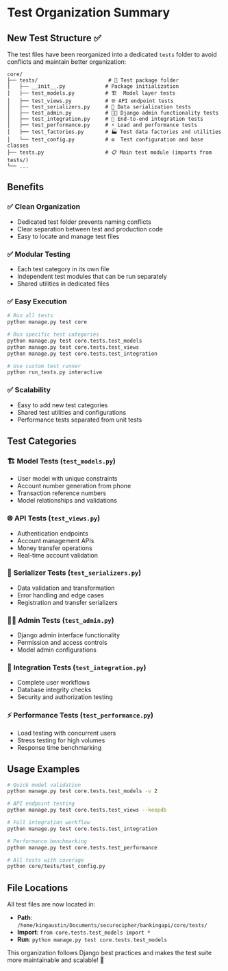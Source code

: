 # Test Organization Summary

## New Test Structure ✅

The test files have been reorganized into a dedicated `tests` folder to avoid conflicts and maintain better organization:

```
core/
├── tests/                       # 📁 Test package folder
│   ├── __init__.py             # Package initialization
│   ├── test_models.py          # 🏗️  Model layer tests
│   ├── test_views.py           # 🌐 API endpoint tests  
│   ├── test_serializers.py     # 🔄 Data serialization tests
│   ├── test_admin.py           # 👨‍💼 Django admin functionality tests
│   ├── test_integration.py     # 🔗 End-to-end integration tests
│   ├── test_performance.py     # ⚡ Load and performance tests
│   ├── test_factories.py       # 🏭 Test data factories and utilities
│   └── test_config.py          # ⚙️  Test configuration and base classes
├── tests.py                    # 📋 Main test module (imports from tests/)
└── ...
```

## Benefits

### ✅ **Clean Organization**
- Dedicated test folder prevents naming conflicts
- Clear separation between test and production code
- Easy to locate and manage test files

### ✅ **Modular Testing**
- Each test category in its own file
- Independent test modules that can be run separately
- Shared utilities in dedicated files

### ✅ **Easy Execution**
```bash
# Run all tests
python manage.py test core

# Run specific test categories
python manage.py test core.tests.test_models
python manage.py test core.tests.test_views
python manage.py test core.tests.test_integration

# Use custom test runner
python run_tests.py interactive
```

### ✅ **Scalability**
- Easy to add new test categories
- Shared test utilities and configurations
- Performance tests separated from unit tests

## Test Categories

### 🏗️ **Model Tests** (`test_models.py`)
- User model with unique constraints
- Account number generation from phone
- Transaction reference numbers
- Model relationships and validations

### 🌐 **API Tests** (`test_views.py`)
- Authentication endpoints
- Account management APIs
- Money transfer operations
- Real-time account validation

### 🔄 **Serializer Tests** (`test_serializers.py`)
- Data validation and transformation
- Error handling and edge cases
- Registration and transfer serializers

### 👨‍💼 **Admin Tests** (`test_admin.py`)
- Django admin interface functionality
- Permission and access controls
- Model admin configurations

### 🔗 **Integration Tests** (`test_integration.py`)
- Complete user workflows
- Database integrity checks
- Security and authorization testing

### ⚡ **Performance Tests** (`test_performance.py`)
- Load testing with concurrent users
- Stress testing for high volumes
- Response time benchmarking

## Usage Examples

```bash
# Quick model validation
python manage.py test core.tests.test_models -v 2

# API endpoint testing
python manage.py test core.tests.test_views --keepdb

# Full integration workflow
python manage.py test core.tests.test_integration

# Performance benchmarking
python manage.py test core.tests.test_performance

# All tests with coverage
python core/tests/test_config.py
```

## File Locations

All test files are now located in:
- **Path**: `/home/kingaustin/Documents/securecipher/bankingapi/core/tests/`
- **Import**: `from core.tests.test_models import *`
- **Run**: `python manage.py test core.tests.test_models`

This organization follows Django best practices and makes the test suite more maintainable and scalable! 🚀
